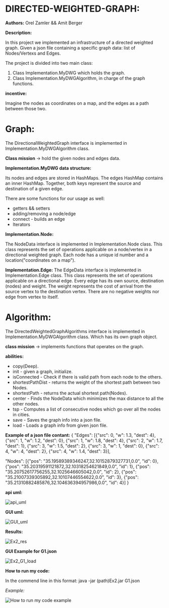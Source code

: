 # DIRECTED-WEIGHTED-GRAPH:

**Authors:** Orel Zamler && Amit Berger 

****************************Description:****************************

In this project we implemented an infrastructure of a directed weighted graph.
Given a json file containing a specific graph data: list of Nodes/Vertexs and Edges.

The project is divided into two main class:

1. Class Implementation.MyDWG which holds the graph.
2. Class Implementation.MyDWGAlgorithm, in charge of the graph functions.

****************************incentive:****************************

Imagine the nodes as coordinates on a map, and the edges as a path between those two.


# Graph:

The DirectionalWeightedGraph interface is implemented in Implementation.MyDWGAlgorithm class.

**Class mission** -> hold the given nodes and edges data.

**Implementation.MyDWG data structure:**

Its nodes and edges are stored in HashMaps.
The edges HashMap contains an inner HashMap. Together, both keys represent the source and destination of a given edge.

There are some functions for our usage as well:
 * getters && setters
 * adding/removing a node/edge
 * connect - builds an edge
 * Iterators

**Implementation.Node:**

The NodeData interface is implemented in Implementation.Node class.
This class represents the set of operations applicable on a node/vertex in a directional weighted graph.
Each node has a unique id number and a location("coordinates on a map").

**Implementation.Edge:**
The EdgeData interface is implemented in Implementation.Edge class.
This class represents the set of operations applicable on a directional edge.
Every edge has its own source, destination (nodes) and weight.
The weight represents the cost of arrival from the source vertex to the destination vertex.
There are no negative weights nor edge from vertex to itself.

# Algorithm:

The DirectedWeightedGraphAlgorithms interface is implemented in Implementation.MyDWGAlgorithm class.
Which has its own graph object.

**class mission** -> implements functions that operates on the graph.

**abilities:** 
 * copy(Deep).
 * init - given a graph, initialize.
 * isConnected -  Check if there is valid path from each node to the others.
 * shortestPathDist - returns the weight of the shortest path between two Nodes.
 * shortestPath - returns the actual shortest path(Nodes).
 * center - Finds the NodeData which minimizes the max distance to all the other nodes.
 * tsp - Computes a list of consecutive nodes which go over all the nodes in cities.
 * save - Saves the graph info into a json file.
 * load - Loads a graph info from given json file.


**Example of a json file contant:**
{
  "Edges": [{"src": 0, "w": 1.3, "dest": 4}, {"src": 1, "w": 1.2, "dest": 0}, {"src": 1, "w": 1.8, "dest": 4}, {"src": 2, "w": 1.7, "dest": 1}, {"src": 3, "w": 1.5, "dest": 2}, {"src": 3, "w": 1, "dest": 0}, {"src": 4, "w": 4, "dest": 2}, {"src": 4, "w": 1.4, "dest": 3}],
  
  "Nodes": [{"pos": "35.19589389346247,32.10152879327731,0.0", "id": 0}, {"pos": "35.20319591121872,32.10318254621849,0.0", "id": 1}, {"pos": "35.20752617756255,32.1025646605042,0.0", "id": 2}, {"pos": "35.21007339305892,32.10107446554622,0.0", "id": 3}, {"pos": "35.21310882485876,32.104636394957986,0.0", "id": 4}]
}

**api uml:**

![api_uml](https://user-images.githubusercontent.com/93476230/145725578-b1b78cee-4eeb-4fa9-98b2-e30f34a2ebba.png)

**GUI uml:**

![GUI_uml](https://user-images.githubusercontent.com/93476230/145725588-65d97540-85ac-4016-b3b6-7bd529885b8f.png)


**Results:**

![Ex2_res](https://user-images.githubusercontent.com/93476230/145724684-a8b8d5a8-1a85-4fe8-8f75-26e00522d16e.png)

**GUI Example for G1.json**

![Ex2_G1_load](https://user-images.githubusercontent.com/93476230/145724724-8c66ca2d-34c2-4c56-aced-2f045b394c83.png)


**How to run my code:**

In the commend line in this format: java -jar (path)Ex2.jar G1.json 

*Example:*

![How to run my code example](https://user-images.githubusercontent.com/93476230/145724659-4aabc35d-4eec-4d08-a1ff-82c9a06752e3.png)



